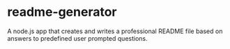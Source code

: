 # readme-generator
A node.js app that creates and writes a professional README file based on answers to predefined user prompted questions.
